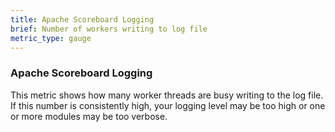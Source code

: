 ```yaml
---
title: Apache Scoreboard Logging
brief: Number of workers writing to log file
metric_type: gauge
---
```

### Apache Scoreboard Logging

This metric shows how many worker threads are busy writing to the log file.  If this number is consistently high, your logging level may be too high or one or more modules may be too verbose.
